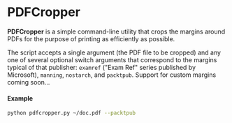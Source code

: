 # PDFCropper
**PDFCropper** is a simple command-line utility that crops the margins around PDFs for the purpose of printing as efficiently as possible.

The script accepts a single argument (the PDF file to be cropped) and any one of several optional switch arguments that correspond to the margins typical of that publisher: `examref` ("Exam Ref" series published by Microsoft), `manning`, `nostarch`, and `packtpub`. Support for custom margins coming soon...

#### Example
```sh
python pdfcropper.py ~/doc.pdf --packtpub
```
